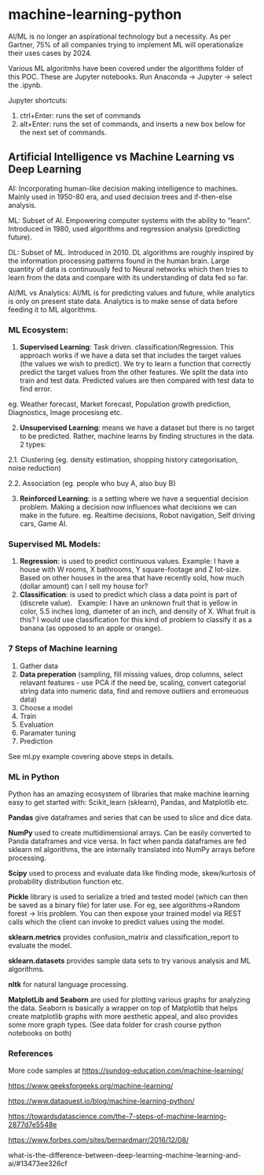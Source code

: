 # machine-learning-python

AI/ML is no longer an aspirational technology but a necessity. As per Gartner, 75% of all companies trying to implement ML will operationalize their uses cases by 2024.

Various ML algoritmhs have been covered under the algorithms folder of this POC. These are Jupyter notebooks. Run Anaconda -> Jupyter -> select the .ipynb. 

Jupyter shortcuts:
1. ctrl+Enter: runs the set of commands
2. alt+Enter: runs the set of commands, and inserts a new box below for the next set of commands.

## Artificial Intelligence vs Machine Learning vs Deep Learning

AI: Incorporating human-like decision making intelligence to machines. Mainly used in 1950-80 era, and used decision trees and if-then-else analysis.

ML: Subset of AI. Empowering computer systems with the ability to “learn”. Introduced in 1980, used algorithms and regression analysis (predicting future).

DL: Subset of ML. Introduced in 2010. DL algorithms are roughly inspired by the information processing patterns found in the human brain. Large quantity of data is continuously fed to Neural networks which then tries to learn from the data and compare with its understanding of data fed so far.

AI/ML vs Analytics: AI/ML is for predicting values and future, while analytics is only on present state data. Analytics is to make sense of data before feeding it to ML algorithms.

### ML Ecosystem:

1. **Supervised Learning**: Task driven. classification/Regression. This approach works if we have a data set that includes the target values (the values we wish to predict). We try to learn a function that correctly predict the target values from the other features. We split the data into train and test data. Predicted values are then compared with test data to find error.

eg. Weather forecast, Market forecast, Population growth prediction, Diagnostics, Image procesisng etc. 

2. **Unsupervised Learning**: means we have a dataset but there is no target to be predicted. Rather, machine learns by finding structures in the data. 2 types:

2.1. Clustering (eg. density estimation, shopping history categorisation, noise reduction) 

2.2. Association (eg. people who buy A, also buy B)

3. **Reinforced Learning**: is a setting where we have a sequential decision problem. Making a decision now influences what decisions we can make in the future. eg. Realtime decisions, Robot navigation, Self driving cars, Game AI.

### Supervised ML Models:
1. **Regression**: is used to predict continuous values. 
Example: I have a house with W rooms, X bathrooms, Y square-footage and Z lot-size. Based on other houses in the area that have recently sold, how much (dollar amount) can I sell my house for? 
2. **Classification**: is used to predict which class a data point is part of (discrete value).  
Example: I have an unknown fruit that is yellow in color, 5.5 inches long, diameter of an inch, and density of X. What fruit is this? I would use classification for this kind of problem to classify it as a banana (as opposed to an apple or orange). 

### 7 Steps of Machine learning

1. Gather data
2. **Data preperation** (sampling, fill missing values, drop columns, select relavant features - use PCA if the need be, scaling, convert categorial string data into numeric data, find and remove outliers and erroneuous data)
3. Choose a model
4. Train
5. Evaluation
6. Paramater tuning
7. Prediction

See ml.py example covering above steps in details.

### ML in Python

Python has an amazing ecosystem of libraries that make machine learning easy to get started with: Scikit_learn (sklearn), Pandas, and Matplotlib etc. 

**Pandas** give dataframes and series that can be used to slice and dice data.

**NumPy** used to create multidimensional arrays. Can be easily converted to Panda dataframes and vice versa. In fact when panda dataframes are fed sklearn ml algorithms, the are internally translated into NumPy arrays before processing.

**Scipy** used to process and evaluate data like finding mode, skew/kurtosis of probability distribution function etc.

**Pickle** library is used to serialize a tried and tested model (which can then be saved as a binary file) for later use. For eg, see algorithms->Random forest -> Iris problem. You can then expose your trained model via REST calls which the client can invoke to predict values using the model.

**sklearn.metrics** provides confusion_matrix and classification_report to evaluate the model.

**sklearn.datasets** provides sample data sets to try various analysis and ML algorithms.

**nltk** for natural language processing.

**MatplotLib and Seaborn** are used for plotting various graphs for analyzing the data. Seaborn is basically a wrapper on top of Matplotlib that helps create matplotlib graphs with more aesthetic appeal, and also provides some more graph types. (See data folder for crash course python notebooks on both)



### References
More code samples at https://sundog-education.com/machine-learning/

https://www.geeksforgeeks.org/machine-learning/

https://www.dataquest.io/blog/machine-learning-python/  

https://towardsdatascience.com/the-7-steps-of-machine-learning-2877d7e5548e  

https://www.forbes.com/sites/bernardmarr/2016/12/08/

what-is-the-difference-between-deep-learning-machine-learning-and-ai/#13473ee326cf


